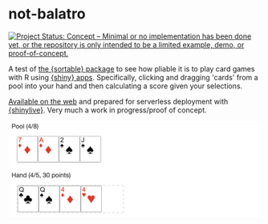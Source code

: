 
# not-balatro

<!-- badges: start -->
[![Project Status: Concept – Minimal or no implementation has been done yet, or the repository is only intended to be a limited example, demo, or proof-of-concept.](https://www.repostatus.org/badges/latest/concept.svg)](https://www.repostatus.org/#concept)
<!-- badges: end -->

A test of [the {sortable} package](https://rstudio.github.io/sortable/) to see how pliable it is to play card games with R using [{shiny} apps](https://shiny.posit.co/). Specifically, clicking and dragging 'cards' from a pool into your hand and then calculating a score given your selections.

[Available on the web](https://matt-dray.github.io/not-balatro/) and prepared for serverless deployment with [{shinylive}](https://posit-dev.github.io/r-shinylive/). Very much a work in progress/proof of concept.

<img src='img/cards.png' alt="Two rows of playing cards labelled 'pool' and 'hand'. The number of cards is shown as 4 out of 8 in the pool and 4 out of 5 in the hand. There is also a score of 30 points shown by the hand, which is the sum of each card's value (a two pair of queens and 4s).">
